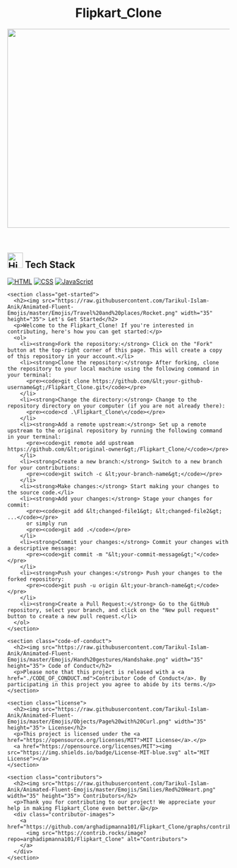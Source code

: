 <!DOCTYPE html>
<html lang="en">
<head>
  <meta charset="UTF-8">
  <meta name="viewport" content="width=device-width, initial-scale=1.0">
  <title>Flipkart_Clone</title>
  <link rel="stylesheet" href="styles.css">
</head>
<body>
  <header>
    <div class="header-container">
      <h1>Flipkart_Clone</h1>
      <img src="https://cdn.dribbble.com/users/1980856/screenshots/4760116/media/5021b87fb97e90b8f153a4480ffc615e.gif" alt="Flipkart Logo Animation" width="3800" height="450">
    </div>
  </header>

  <main>
    <section class="tech-stack">
      <h2><img src="https://raw.githubusercontent.com/Tarikul-Islam-Anik/Animated-Fluent-Emojis/master/Emojis/Travel%20and%20places/High%20Voltage.png" alt="High Voltage" width="35" height="35" /> Tech Stack</h2>
      <div class="tech-stack-icons">
        <a href="https://developer.mozilla.org/en-US/docs/Glossary/HTML"><img src="https://img.shields.io/badge/HTML-E34F26.svg?style=for-the-badge&logo=HTML&logoColor=white" alt="HTML"></a>
        <a href="https://developer.mozilla.org/en-US/docs/Web/CSS"><img src="https://img.shields.io/badge/CSS-1572B6.svg?style=for-the-badge&logo=CSS&logoColor=black" alt="CSS"></a>
        <a href="https://developer.mozilla.org/en-US/docs/Web/JavaScript"><img src="https://img.shields.io/badge/JavaScript-F7DF1E.svg?style=for-the-badge&logo=JavaScript&logoColor=black" alt="JavaScript"></a>
      </div>
    </section>

    <section class="get-started">
      <h2><img src="https://raw.githubusercontent.com/Tarikul-Islam-Anik/Animated-Fluent-Emojis/master/Emojis/Travel%20and%20places/Rocket.png" width="35" height="35"> Let's Get Started</h2>
      <p>Welcome to the Flipkart_Clone! If you're interested in contributing, here's how you can get started:</p>
      <ol>
        <li><strong>Fork the repository:</strong> Click on the "Fork" button at the top-right corner of this page. This will create a copy of this repository in your account.</li>
        <li><strong>Clone the repository:</strong> After forking, clone the repository to your local machine using the following command in your terminal:
          <pre><code>git clone https://github.com/&lt;your-github-username&gt;/Flipkart_Clone.git</code></pre>
        </li>
        <li><strong>Change the directory:</strong> Change to the repository directory on your computer (if you are not already there):
          <pre><code>cd .\Flipkart_Clone\</code></pre>
        </li>
        <li><strong>Add a remote upstream:</strong> Set up a remote upstream to the original repository by running the following command in your terminal:
          <pre><code>git remote add upstream https://github.com/&lt;original-owner&gt;/Flipkart_Clone/</code></pre>
        </li>
        <li><strong>Create a new branch:</strong> Switch to a new branch for your contributions:
          <pre><code>git switch -c &lt;your-branch-name&gt;</code></pre>
        </li>
        <li><strong>Make changes:</strong> Start making your changes to the source code.</li>
        <li><strong>Add your changes:</strong> Stage your changes for commit:
          <pre><code>git add &lt;changed-file1&gt; &lt;changed-file2&gt; ...</code></pre>
          or simply run
          <pre><code>git add .</code></pre>
        </li>
        <li><strong>Commit your changes:</strong> Commit your changes with a descriptive message:
          <pre><code>git commit -m "&lt;your-commit-message&gt;"</code></pre>
        </li>
        <li><strong>Push your changes:</strong> Push your changes to the forked repository:
          <pre><code>git push -u origin &lt;your-branch-name&gt;</code></pre>
        </li>
        <li><strong>Create a Pull Request:</strong> Go to the GitHub repository, select your branch, and click on the "New pull request" button to create a new pull request.</li>
      </ol>
    </section>

    <section class="code-of-conduct">
      <h2><img src="https://raw.githubusercontent.com/Tarikul-Islam-Anik/Animated-Fluent-Emojis/master/Emojis/Hand%20gestures/Handshake.png" width="35" height="35"> Code of Conduct</h2>
      <p>Please note that this project is released with a <a href="./CODE_OF_CONDUCT.md">Contributor Code of Conduct</a>. By participating in this project you agree to abide by its terms.</p>
    </section>

    <section class="license">
      <h2><img src="https://raw.githubusercontent.com/Tarikul-Islam-Anik/Animated-Fluent-Emojis/master/Emojis/Objects/Page%20with%20Curl.png" width="35" height="35"> License</h2>
      <p>This project is licensed under the <a href="https://opensource.org/licenses/MIT">MIT License</a>.</p>
      <a href="https://opensource.org/licenses/MIT"><img src="https://img.shields.io/badge/License-MIT-blue.svg" alt="MIT License"></a>
    </section>

    <section class="contributors">
      <h2><img src="https://raw.githubusercontent.com/Tarikul-Islam-Anik/Animated-Fluent-Emojis/master/Emojis/Smilies/Red%20Heart.png" width="35" height="35"> Contributors</h2>
      <p>Thank you for contributing to our project! We appreciate your help in making Flipkart_Clone even better.😃</p>
      <div class="contributor-images">
        <a href="https://github.com/arghadipmanna101/Flipkart_Clone/graphs/contributors">
          <img src="https://contrib.rocks/image?repo=arghadipmanna101/Flipkart_Clone" alt="Contributors">
        </a>
      </div>
    </section>
  </main>

  <footer>
  </footer>
</body>
</html>